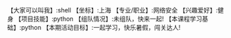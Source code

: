 【大家可以叫我】:shell
【坐标】:上海
【专业/职业】:网络安全
【兴趣爱好】:健身
【项目技能】:python
【组队情况】:未组队，快来一起!
【本课程学习基础】:python
【本期活动目标】:一起学习，快乐暑假，闯关达人!